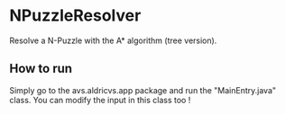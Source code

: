 # NPuzzleResolver
Resolve a N-Puzzle with the A* algorithm (tree version).

## How to run
Simply go to the avs.aldricvs.app package and run the "MainEntry.java" class. You can modify the input in this class too !
